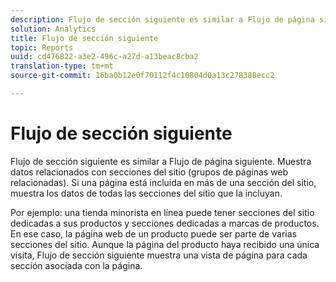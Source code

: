 ```yaml
---
description: Flujo de sección siguiente es similar a Flujo de página siguiente. Muestra datos relacionados con secciones del sitio (grupos de páginas web relacionadas). Si una página está incluida en más de una sección del sitio, muestra los datos de todas las secciones del sitio que la incluyan.
solution: Analytics
title: Flujo de sección siguiente
topic: Reports
uuid: cd476822-a3e2-496c-a27d-a13beac8cba2
translation-type: tm+mt
source-git-commit: 16ba0b12e0f70112f4c10804d0a13c278388ecc2

---
```



# Flujo de sección siguiente

Flujo de sección siguiente es similar a Flujo de página siguiente. Muestra datos relacionados con secciones del sitio (grupos de páginas web relacionadas). Si una página está incluida en más de una sección del sitio, muestra los datos de todas las secciones del sitio que la incluyan.

Por ejemplo: una tienda minorista en línea puede tener secciones del sitio dedicadas a sus productos y secciones dedicadas a marcas de productos. En ese caso, la página web de un producto puede ser parte de varias secciones del sitio. Aunque la página del producto haya recibido una única visita, Flujo de sección siguiente muestra una vista de página para cada sección asociada con la página.
